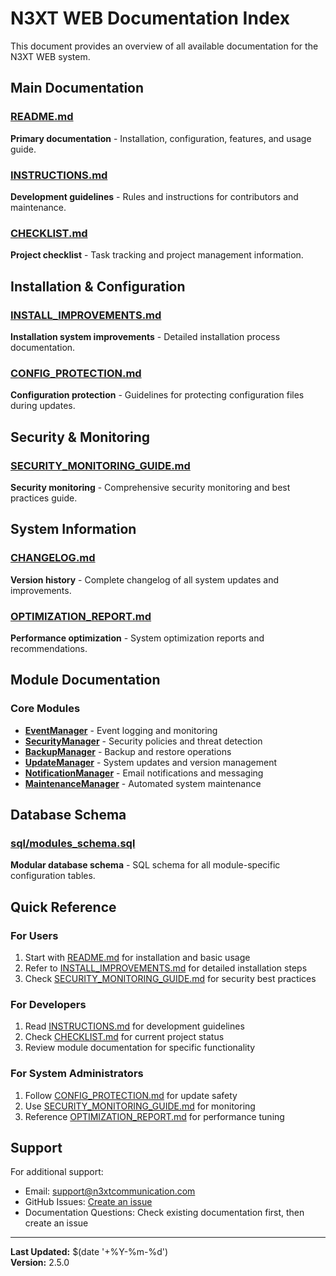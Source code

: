 # N3XT WEB Documentation Index

This document provides an overview of all available documentation for the N3XT WEB system.

## Main Documentation

### [README.md](README.md)
**Primary documentation** - Installation, configuration, features, and usage guide.

### [INSTRUCTIONS.md](INSTRUCTIONS.md)
**Development guidelines** - Rules and instructions for contributors and maintenance.

### [CHECKLIST.md](CHECKLIST.md)
**Project checklist** - Task tracking and project management information.

## Installation & Configuration

### [INSTALL_IMPROVEMENTS.md](INSTALL_IMPROVEMENTS.md)
**Installation system improvements** - Detailed installation process documentation.

### [CONFIG_PROTECTION.md](CONFIG_PROTECTION.md)
**Configuration protection** - Guidelines for protecting configuration files during updates.

## Security & Monitoring

### [SECURITY_MONITORING_GUIDE.md](SECURITY_MONITORING_GUIDE.md)
**Security monitoring** - Comprehensive security monitoring and best practices guide.

## System Information

### [CHANGELOG.md](CHANGELOG.md)
**Version history** - Complete changelog of all system updates and improvements.

### [OPTIMIZATION_REPORT.md](OPTIMIZATION_REPORT.md)
**Performance optimization** - System optimization reports and recommendations.

## Module Documentation

### Core Modules
- **[EventManager](modules/EventManager/README.md)** - Event logging and monitoring
- **[SecurityManager](modules/SecurityManager/README.md)** - Security policies and threat detection  
- **[BackupManager](modules/BackupManager/README.md)** - Backup and restore operations
- **[UpdateManager](modules/UpdateManager/README.md)** - System updates and version management
- **[NotificationManager](modules/NotificationManager/README.md)** - Email notifications and messaging
- **[MaintenanceManager](modules/MaintenanceManager/README.md)** - Automated system maintenance

## Database Schema

### [sql/modules_schema.sql](sql/modules_schema.sql)
**Modular database schema** - SQL schema for all module-specific configuration tables.

## Quick Reference

### For Users
1. Start with [README.md](README.md) for installation and basic usage
2. Refer to [INSTALL_IMPROVEMENTS.md](INSTALL_IMPROVEMENTS.md) for detailed installation steps
3. Check [SECURITY_MONITORING_GUIDE.md](SECURITY_MONITORING_GUIDE.md) for security best practices

### For Developers
1. Read [INSTRUCTIONS.md](INSTRUCTIONS.md) for development guidelines
2. Check [CHECKLIST.md](CHECKLIST.md) for current project status
3. Review module documentation for specific functionality

### For System Administrators
1. Follow [CONFIG_PROTECTION.md](CONFIG_PROTECTION.md) for update safety
2. Use [SECURITY_MONITORING_GUIDE.md](SECURITY_MONITORING_GUIDE.md) for monitoring
3. Reference [OPTIMIZATION_REPORT.md](OPTIMIZATION_REPORT.md) for performance tuning

## Support

For additional support:
- Email: support@n3xtcommunication.com
- GitHub Issues: [Create an issue](https://github.com/gjai/n3xtweb/issues)
- Documentation Questions: Check existing documentation first, then create an issue

---

**Last Updated:** $(date '+%Y-%m-%d')  
**Version:** 2.5.0